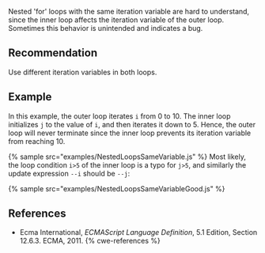 Nested 'for' loops with the same iteration variable are hard to understand, since the inner loop affects the iteration variable of the outer loop. Sometimes this behavior is unintended and indicates a bug.


## Recommendation
Use different iteration variables in both loops.


## Example
In this example, the outer loop iterates `i` from 0 to 10. The inner loop initializes `j` to the value of `i`, and then iterates it down to 5. Hence, the outer loop will never terminate since the inner loop prevents its iteration variable from reaching 10.

{% sample src="examples/NestedLoopsSameVariable.js" %}
Most likely, the loop condition `i>5` of the inner loop is a typo for `j>5`, and similarly the update expression `--i` should be `--j`:

{% sample src="examples/NestedLoopsSameVariableGood.js" %}

## References
* Ecma International, *ECMAScript Language Definition*, 5.1 Edition, Section 12.6.3. ECMA, 2011.
{% cwe-references %}
